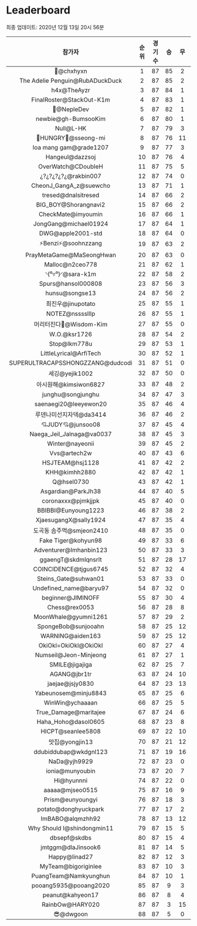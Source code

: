 # Leaderboard
최종 업데이트: 2020년 12월 13일 20시 56분




| 참가자 | 순위 | 경기수 | 승 | 무 | 패 | 승점 |
|:---:|:---:|:---:|:---:|:---:|:---:|:---:|
| 👑@chxhyxn | 1 | 87 | 85 | 2 | 0 | 257 |
| The Adelie Penguin@RubADuckDuck | 2 | 87 | 85 | 2 | 0 | 257 |
| h4x@TheAyzr | 3 | 87 | 84 | 1 | 2 | 253 |
| FinalRoster@StackOut-K1m | 4 | 87 | 83 | 1 | 3 | 250 |
| 🥈@NepleDev | 5 | 87 | 82 | 1 | 4 | 247 |
| newbie@gh-BumsooKim | 6 | 87 | 80 | 1 | 6 | 241 |
| Null@L-HK | 7 | 87 | 79 | 3 | 5 | 240 |
| 🍗HUNGRY🍗@sseong-mi | 8 | 87 | 76 | 11 | 0 | 239 |
| loa mang gam@grade1207 | 9 | 87 | 77 | 3 | 7 | 234 |
| Hangeul@dazzsoj | 10 | 87 | 76 | 4 | 7 | 232 |
| OverWatch@CDoubleH | 11 | 87 | 75 | 5 | 7 | 230 |
| ¿?¿?¿?¿?¿@rakbin007 | 12 | 87 | 74 | 0 | 13 | 222 |
| CheonJ_GangA_z@suewcho | 13 | 87 | 71 | 1 | 15 | 214 |
| tresed@dnalsitresed | 14 | 87 | 66 | 2 | 19 | 200 |
| BIG_BOY@Shorangnavi2 | 15 | 87 | 66 | 2 | 19 | 200 |
| CheckMate@imyoumin | 16 | 87 | 66 | 1 | 20 | 199 |
| JongGang@michael01924 | 17 | 87 | 64 | 1 | 22 | 193 |
| DWG@apple2001-std | 18 | 87 | 64 | 0 | 23 | 192 |
| ⚡Benzi⚡@soohnzzang | 19 | 87 | 63 | 2 | 22 | 191 |
| PrayMetaGame@MaSeongHwan | 20 | 87 | 63 | 0 | 24 | 189 |
| Malloc@n2ceo778 | 21 | 87 | 62 | 1 | 24 | 187 |
| ◝(⁰▿⁰)◜@sara-k1m | 22 | 87 | 58 | 2 | 27 | 176 |
| Spurs@hansol000808 | 23 | 87 | 56 | 3 | 28 | 171 |
| hunsu@songse13 | 24 | 87 | 56 | 2 | 29 | 170 |
| 최진우@jinupotato | 25 | 87 | 55 | 1 | 31 | 166 |
| NOTEZ@nsssslllp | 26 | 87 | 55 | 1 | 31 | 166 |
| 머리터진다🤯@Wisdom-Kim | 27 | 87 | 55 | 0 | 32 | 165 |
| W.O.@ksr1726 | 28 | 87 | 54 | 2 | 31 | 164 |
| Stop@lkm778u | 29 | 87 | 53 | 1 | 33 | 160 |
| LittleLyrical@ArfiTech | 30 | 87 | 52 | 1 | 34 | 157 |
| SUPERULTRACAPSSHONGZZANG@dudcodi | 31 | 87 | 51 | 0 | 36 | 153 |
| 세깅@yejik1002 | 32 | 87 | 50 | 0 | 37 | 150 |
| 아시원해@kimsiwon6827 | 33 | 87 | 48 | 2 | 37 | 146 |
| junghu@songjunghu | 34 | 87 | 47 | 3 | 37 | 144 |
| saenaegi20@leeyewon20 | 35 | 87 | 46 | 4 | 37 | 142 |
| 루덴나미선지자덱@da3414 | 36 | 87 | 46 | 2 | 39 | 140 |
| 💘JUDY💘@junsoo08 | 37 | 87 | 45 | 4 | 38 | 139 |
| Naega_Jeil_Jalnaga@va0037 | 38 | 87 | 45 | 3 | 39 | 138 |
| Winter@nayeonii | 39 | 87 | 45 | 2 | 40 | 137 |
| Vvs@artech2w | 40 | 87 | 43 | 6 | 38 | 135 |
| HSJTEAM@hsj1128 | 41 | 87 | 42 | 2 | 43 | 128 |
| KHH@kimhh2880 | 42 | 87 | 42 | 1 | 44 | 127 |
| Q@hsel0730 | 43 | 87 | 42 | 1 | 44 | 127 |
| Asgardian@ParkJh38 | 44 | 87 | 40 | 5 | 42 | 125 |
| coronaxxx@pjmkjjpk | 45 | 87 | 40 | 0 | 47 | 120 |
| BBIBBI@Eunyoung1223 | 46 | 87 | 38 | 2 | 47 | 116 |
| XjaesugangX@sally1924 | 47 | 87 | 35 | 4 | 48 | 109 |
| 도곡동 솜주먹@smjeon2410 | 48 | 87 | 35 | 0 | 52 | 105 |
| Fake Tiger@kohyun98 | 49 | 87 | 33 | 6 | 48 | 105 |
| Adventurer@Imhanbin123 | 50 | 87 | 33 | 3 | 51 | 102 |
| ggaengT@skdmlqnsrlt | 51 | 87 | 28 | 17 | 42 | 101 |
| COINCIDENCE@tjgus6745 | 52 | 87 | 32 | 4 | 51 | 100 |
| Steins_Gate@suhwan01 | 53 | 87 | 33 | 0 | 54 | 99 |
| Undefined_name@baryu97 | 54 | 87 | 32 | 0 | 55 | 96 |
| beginner@JIMINOFF | 55 | 87 | 30 | 4 | 53 | 94 |
| Chess@rex0053 | 56 | 87 | 28 | 8 | 51 | 92 |
| MoonWhale@gyumni1261 | 57 | 87 | 29 | 2 | 56 | 89 |
| SpongeBob@sunjooahn | 58 | 87 | 25 | 12 | 50 | 87 |
| WARNING@aiden163 | 59 | 87 | 25 | 12 | 50 | 87 |
| OkiOkl=OkiOkl@OkiOkl | 60 | 87 | 27 | 4 | 56 | 85 |
| Numseil@Jeon-Minjeong | 61 | 87 | 27 | 1 | 59 | 82 |
| SMILE@jigajiga | 62 | 87 | 25 | 7 | 55 | 82 |
| AGANG@jbr1tr | 63 | 87 | 24 | 10 | 53 | 82 |
| jaejae@jsjy0830 | 64 | 87 | 23 | 13 | 51 | 82 |
| Yabeunosem@minju8843 | 65 | 87 | 25 | 6 | 56 | 81 |
| WinWin@ychaaaan | 66 | 87 | 25 | 5 | 57 | 80 |
| True_Damage@maritajee | 67 | 87 | 24 | 6 | 57 | 78 |
| Haha_Hoho@dasol0605 | 68 | 87 | 23 | 8 | 56 | 77 |
| HICPT@seanlee5808 | 69 | 87 | 22 | 10 | 55 | 76 |
| 맛집@yongjin13 | 70 | 87 | 21 | 12 | 54 | 75 |
| ddubiddubap@wkdgnl123 | 71 | 87 | 19 | 16 | 52 | 73 |
| NaDa@yjh9929 | 72 | 87 | 23 | 0 | 64 | 69 |
| ionia@munyoubin | 73 | 87 | 20 | 7 | 60 | 67 |
| Hi@hyunnni | 74 | 87 | 22 | 0 | 65 | 66 |
| aaaaa@mjseo0515 | 75 | 87 | 16 | 9 | 62 | 57 |
| Prism@eunyoungyi | 76 | 87 | 18 | 3 | 66 | 57 |
| potato@donghyuckpark | 77 | 87 | 17 | 2 | 68 | 53 |
| ImBABO@alqmzhh92 | 78 | 87 | 13 | 12 | 62 | 51 |
| Why Should I@shindongmin11 | 79 | 87 | 15 | 5 | 67 | 50 |
| dbsepf@skdbs | 80 | 87 | 15 | 4 | 68 | 49 |
| jmtggm@dlaJinsook6 | 81 | 87 | 14 | 5 | 68 | 47 |
| Happy@linad27 | 82 | 87 | 12 | 3 | 72 | 39 |
| MyTeam@bigoriginlee | 83 | 87 | 10 | 3 | 74 | 33 |
| PuangTeam@Namkyunghun | 84 | 87 | 10 | 1 | 76 | 31 |
| pooang5935@pooang2020 | 85 | 87 | 9 | 3 | 75 | 30 |
| peanut@kahyeon17 | 86 | 87 | 8 | 4 | 75 | 28 |
| RainbOw@HARY020 | 87 | 87 | 3 | 15 | 69 | 24 |
| 😎@dwgoon | 88 | 87 | 5 | 0 | 82 | 15 |